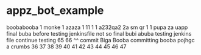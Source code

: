 # appz_bot_example
boobabooba
1
monke
1
azaza
1
11
1
1
a232qa2
2a
sm
qr
1
1
pupa
za
uapp
final buba before testing jenkinsfile
not so final 
bubi
abuba
testing jenkins file
continue testing
65
66
^^
commit
Biga Booba
committing
booba
pojhgc
a
crumbs
36
37
38
39
40
41
42
43
44
45
46
47
